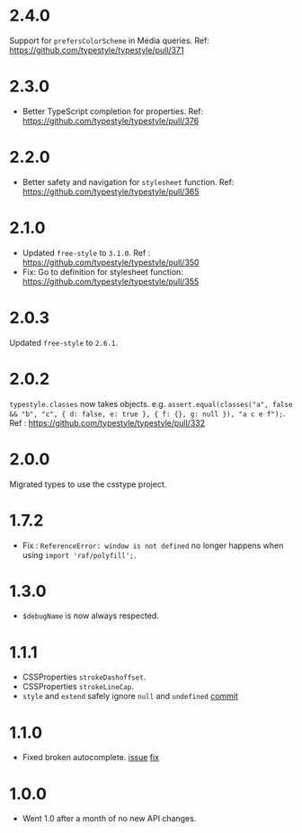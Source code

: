 # 2.4.0
Support for `prefersColorScheme` in Media queries. Ref: https://github.com/typestyle/typestyle/pull/371

# 2.3.0 
* Better TypeScript completion for properties. Ref: https://github.com/typestyle/typestyle/pull/376

# 2.2.0 
* Better safety and navigation for `stylesheet` function. Ref: https://github.com/typestyle/typestyle/pull/365

# 2.1.0 
* Updated `free-style` to `3.1.0`. Ref : https://github.com/typestyle/typestyle/pull/350
* Fix: Go to definition for stylesheet function: https://github.com/typestyle/typestyle/pull/355

# 2.0.3 
Updated `free-style` to `2.6.1`.

# 2.0.2
`typestyle.classes` now takes objects. e.g. `assert.equal(classes("a", false && "b", "c", { d: false, e: true }, { f: {}, g: null }), "a c e f");`. Ref : https://github.com/typestyle/typestyle/pull/332

# 2.0.0
Migrated types to use the csstype project.

# 1.7.2
* Fix : `ReferenceError: window is not defined` no longer happens when using `import 'raf/polyfill';`.

# 1.3.0
* `$debugName` is now always respected.

# 1.1.1
* CSSProperties `strokeDashoffset`.
* CSSProperties `strokeLineCap`.
* `style` and `extend` safely ignore `null` and `undefined` [commit](https://github.com/typestyle/typestyle/commit/f74d7ca42e02d74ffdb541b552b3c29a20c967b2)

# 1.1.0
* Fixed broken autocomplete. [issue](https://github.com/typestyle/typestyle/issues/110#issuecomment-278357674) [fix](https://github.com/typestyle/typestyle/commit/0d9302e8339baa18ea660c901b9b8d920c558577)

# 1.0.0
* Went 1.0 after a month of no new API changes.
